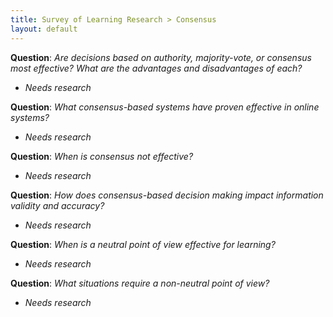 ```yaml
---
title: Survey of Learning Research > Consensus
layout: default
---
```


**Question**: _Are decisions based on authority, majority-vote, or consensus most effective? What are the advantages and disadvantages of each?_

- _Needs research_

**Question**: _What consensus-based systems have proven effective in online systems?_

- _Needs research_

**Question**: _When is consensus not effective?_

- _Needs research_

**Question**: _How does consensus-based decision making impact information validity and accuracy?_

- _Needs research_

**Question**: _When is a neutral point of view effective for learning?_

- _Needs research_

**Question**: _What situations require a non-neutral point of view?_

- _Needs research_
